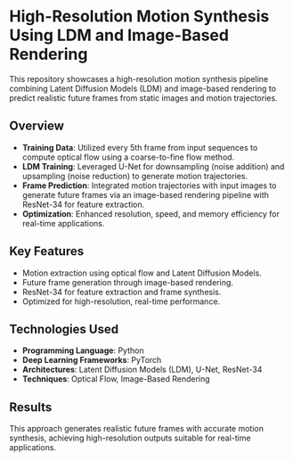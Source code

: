 # High-Resolution Motion Synthesis Using LDM and Image-Based Rendering  

This repository showcases a high-resolution motion synthesis pipeline combining Latent Diffusion Models (LDM) and image-based rendering to predict realistic future frames from static images and motion trajectories.  

## Overview  
- **Training Data**: Utilized every 5th frame from input sequences to compute optical flow using a coarse-to-fine flow method.  
- **LDM Training**: Leveraged U-Net for downsampling (noise addition) and upsampling (noise reduction) to generate motion trajectories.  
- **Frame Prediction**: Integrated motion trajectories with input images to generate future frames via an image-based rendering pipeline with ResNet-34 for feature extraction.  
- **Optimization**: Enhanced resolution, speed, and memory efficiency for real-time applications.  

## Key Features  
- Motion extraction using optical flow and Latent Diffusion Models.  
- Future frame generation through image-based rendering.  
- ResNet-34 for feature extraction and frame synthesis.  
- Optimized for high-resolution, real-time performance.  

## Technologies Used  
- **Programming Language**: Python  
- **Deep Learning Frameworks**: PyTorch  
- **Architectures**: Latent Diffusion Models (LDM), U-Net, ResNet-34  
- **Techniques**: Optical Flow, Image-Based Rendering  

## Results  
This approach generates realistic future frames with accurate motion synthesis, achieving high-resolution outputs suitable for real-time applications.  
